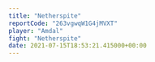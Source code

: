 ```yaml
---
title: "Netherspite"
reportCode: "263vgwqW1G4jMVXT"
player: "Amdal"
fight: "Netherspite"
date: 2021-07-15T18:53:21.415000+00:00
---
```

